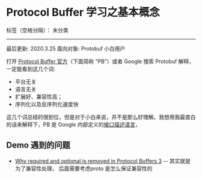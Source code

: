 ﻿# Protocol Buffer 学习之基本概念

标签（空格分隔）： 未分类

---

最后更新: 2020.3.25
面向对象: Protobuf 小白用户

打开 [Protocol Buffer 官方](https://developers.google.com/protocol-buffers)（下面简称 “PB”）或者 Google 搜索 Protobuf 解释，一定能看到这几个词: 

+ 平台无关
+ 语言无关
+ 扩展好、兼容性高；
+ 序列化以及反序列化速度快

这几个词总结的很到位，但是对于小白来说，并不是那么好理解。我想用我最直白的话来解释下，PB 是 Google 内部定义的[接口描述语言](https://baike.baidu.com/item/IDL/34727)，





## Demo 遇到的问题
- [Why required and optional is removed in Protocol Buffers 3](https://stackoverflow.com/questions/31801257/why-required-and-optional-is-removed-in-protocol-buffers-3)  -- 其实就是为了兼容性处理， 后面需要考虑proto 是怎么保证兼容性的
